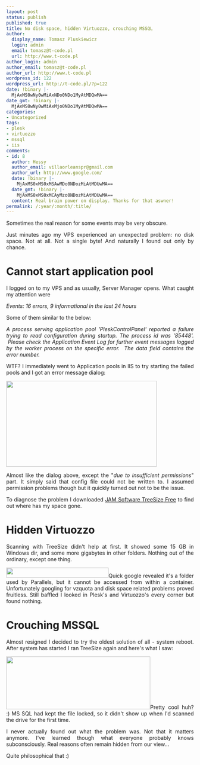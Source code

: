 ```yaml
---
layout: post
status: publish
published: true
title: No disk space, hidden Virtuozzo, crouching MSSQL
author:
  display_name: Tomasz Pluskiewicz
  login: admin
  email: tomasz@t-code.pl
  url: http://www.t-code.pl
author_login: admin
author_email: tomasz@t-code.pl
author_url: http://www.t-code.pl
wordpress_id: 122
wordpress_url: http://t-code.pl/?p=122
date: !binary |-
  MjAxMS0wNy0wMiAxNDo0NDo1MyAtMDQwMA==
date_gmt: !binary |-
  MjAxMS0wNy0wMiAxMjo0NDo1MyAtMDQwMA==
categories:
- Uncategorized
tags:
- plesk
- virtuozzo
- mssql
- iis
comments:
- id: 8
  author: Hessy
  author_email: villaorleanspr@gmail.com
  author_url: http://www.google.com/
  date: !binary |-
    MjAxMS0xMS0xMSAwMDo0NDozMiAtMDUwMA==
  date_gmt: !binary |-
    MjAxMS0xMS0xMCAyMzo0NDozMiAtMDUwMA==
  content: Real brain power on display. Thanks for that aswner!
permalink: /:year/:month/:title/
---
```

<p><!--:pl--></p>
<div>
<p style="text-align: justify;">Sometimes the real reason for some events may be very obscure.</p></p>
<p></div></p>
<p style="text-align: justify;">Just minutes ago my VPS experienced an unexpected problem: no disk space. Not at all. Not a single byte! And naturally I found out only by chance.</p></p>
<h1 style="text-align: justify;">Cannot start application pool</h1></p>
<p style="text-align: justify;">I logged on to my VPS and as usually, Server Manager opens. What caught my attention were</p></p>
<p style="text-align: justify;"><em><span>Events: 16 errors, 9 informational in the last 24 hours</span></em></p></p>
<p style="text-align: justify;">Some of them similar to the below:</p></p>
<p style="text-align: justify;"><em><span>A process serving application pool 'PleskControlPanel' reported a failure trying to read configuration during <span>startup</span>. The process id was '85448'. &nbsp;Please check the Application Event Log for further event messages logged by the worker process on the specific error. &nbsp;The data field contains the error number.</span></em></p></p>
<p style="text-align: justify;">WTF? I immediately went to Application pools in IIS to try starting the failed pools and I got an error message dialog:</p></p>
<p style="text-align: justify;"><a href="http://t-code.pl/wp-content/uploads/2011/07/cannotwriteconfiguration.gif"><img class="aligncenter size-full wp-image-124" title="Cannot write configuration file" alt="" src="http://t-code.pl/wp-content/uploads/2011/07/cannotwriteconfiguration.gif" width="404" height="230" /></a></p></p>
<p style="text-align: justify;">Almost like the dialog above, except the "<em>due to insufficient permissions</em><span>" part. It simply said that <span>config</span> file could not be written to. I assumed permission problems though but it quickly turned out not to be the issue.</span></p></p>
<p style="text-align: justify;">To diagnose the problem I downloaded <a title="TreeSize Free" href="http://www.jam-software.com/treesize_free/" target="_blank"><span>JAM Software <span>TreeSize</span> Free</span></a> to find out where has my space gone.</p></p>
<h1 style="text-align: justify;"><span>Hidden <span>Virtuozzo</span></span></h1></p>
<p style="text-align: justify;"><span>Scanning wi<span>th</span> <span>TreeSize</span> didn't help at first. It showed some 15 GB in Windows <span>dir</span>, and some more gigabytes in other folders. Nothing out of the ordinary, except one thing.</span></p></p>
<p style="text-align: justify;"><img class="aligncenter size-full wp-image-126" title="Vzquota folder - access denied" alt="" src="http://t-code.pl/wp-content/uploads/2011/07/vzquota-folder.gif" width="275" height="27" /><span>Quick google revealed it's a folder used by Parallels, but it cannot be accessed from within a container. Unfortunately googling for <span>vzquota</span> and disk space related problems proved fruitless. Still baffled I looked in <span>Plesk's</span> and <span>Virtuozzo's</span> every corner but found nothing.</span></p></p>
<h1 style="text-align: justify;">Crouching MSSQL</h1></p>
<p style="text-align: justify;"><span>Almost resigned I decided to try the oldest solution of all - system reboot. After system has started I ran <span>TreeSize</span> again and here's what I saw:</span></p></p>
<p style="text-align: justify;"><img class="aligncenter size-full wp-image-127" title="mssql huge error log file" alt="" src="http://t-code.pl/wp-content/uploads/2011/07/mssql-huge-error-log.gif" width="387" height="141" />Pretty cool huh? :) MS SQL had kept the file locked, so it didn't show up when I'd scanned the drive for the first time.</p></p>
<p style="text-align: justify;">I never actually found out what the problem was. Not that it matters anymore. I've learned though what everyone probably knows subconsciously. Real reasons often remain hidden from our view...</p></p>
<p style="text-align: justify;">Quite philosophical&nbsp;that :)</p><br />
<!--:--></p>
